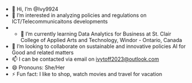 - 👋 Hi, I’m @Ivy9924
- 👀 I’m interested in analyzing policies and regulations on ICT/Telecommunicaitons developments
- - 🌱 I’m currently learning Data Analytics for Business at St. Clair College of Applied Arts and Technology, Windor - Ontario, Canada
- 💞️ I’m looking to collaborate on sustainable and innovative policies AI for Good and related matters
- 📫 I can be contacted via email on ivytoff2023@outlook.com
- 😄 Pronouns: She/Her
- ⚡ Fun fact: I like to shop, watch movies and travel for vacation

<!---
Ivy9924/Ivy9924 is a ✨ special ✨ repository because its `README.md` (this file) appears on your GitHub profile.
You can click the Preview link to take a look at your changes.
--->
